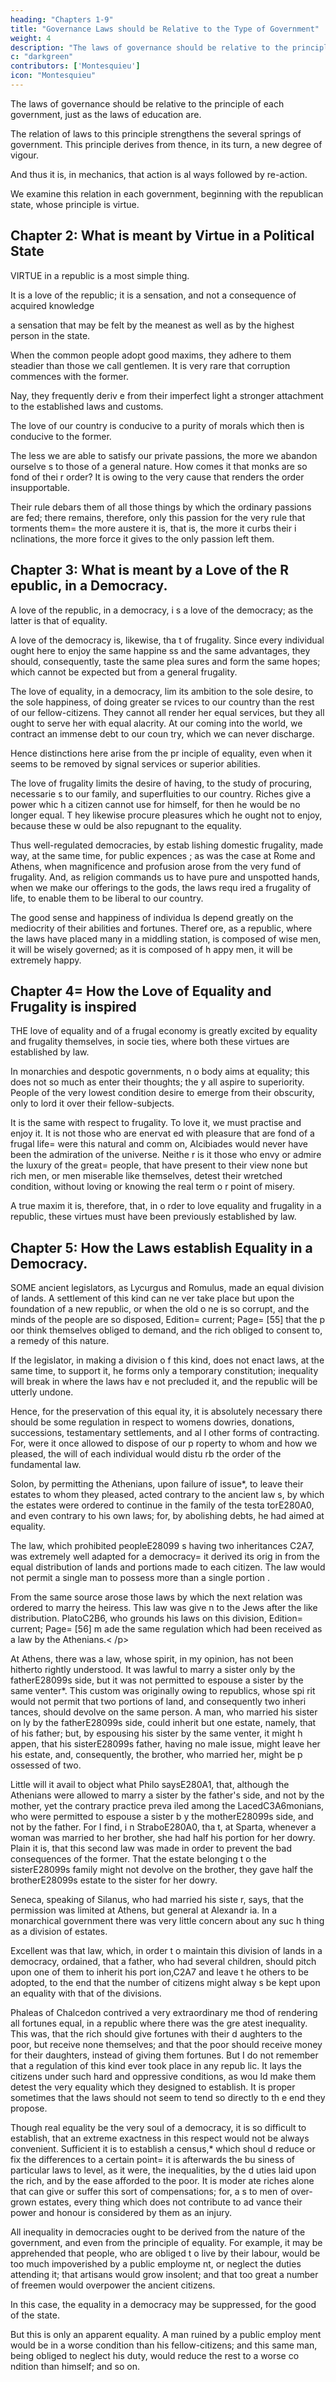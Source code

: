 ```yaml
---
heading: "Chapters 1-9"
title: "Governance Laws should be Relative to the Type of Government"
weight: 4
description: "The laws of governance should be relative to the principle of each government, just as the laws of education are"
c: "darkgreen"
contributors: ['Montesquieu']
icon: "Montesquieu"
---
```



The laws of governance should be relative to the principle of each government, just as the laws of education are. 

The relation of laws to this principle strengthens the several springs of government. This principle derives from thence, in its turn, a new degree of vigour.

And thus it is, in mechanics, that action is al ways followed by re-action.

We examine this relation in each government, beginning with the republican state, whose principle is  virtue.


## Chapter 2: What is meant by Virtue in a Political State

VIRTUE in a republic is a most simple thing.

It is a love of the republic; it is a sensation, and not a consequence  of acquired knowledge

 a sensation that may be felt by the meanest as well  as by the highest person in the state. 

When the common people adopt good maxims, they adhere to them steadier than those we call gentlemen. It is very rare that corruption commences with the former.

Nay, they frequently deriv e from their imperfect light a stronger attachment to the established laws  and customs.

The love of our country is conducive to a purity of morals which then is conducive to the former. 

The less we are able to satisfy our private passions, the more we abandon ourselve s to those of a general nature. How comes it that monks are so fond of thei r order? It is owing to the very cause that renders the order insupportable. 

Their rule debars them of all those things by which the ordinary passions are fed; there remains, therefore, only this passion for the very rule that torments them=  the more austere it is, that is, the more it curbs their i nclinations, the more force it gives to the only passion left them.


## Chapter 3: What is meant by a Love of the R epublic, in a Democracy.

A love of the republic, in a democracy, i s a love of the democracy; as the latter is that of equality.

A love of the democracy is, likewise, tha t of frugality. Since every individual ought here to enjoy the same happine ss and the same advantages, they should, consequently, taste the same plea sures and form the same hopes; which cannot be expected but from a general frugality.

The love of equality, in a democracy, lim its ambition to the sole desire, to the sole happiness, of doing greater se rvices to our country than the rest of our fellow-citizens. They cannot all render her equal services, but they all ought to serve her with equal alacrity. At our coming into the world, we contract an immense debt to our coun try, which we can never discharge.

Hence distinctions here arise from the pr inciple of equality, even when it seems to be removed by signal services or superior abilities.

The love of frugality limits the desire of having, to the study of procuring, necessarie s to our family, and superfluities to our country. Riches give a power whic h a citizen cannot use for himself, for then he would be no longer equal. T hey likewise procure pleasures which he ought not to enjoy, because these w ould be also repugnant to the equality.

Thus well-regulated democracies, by estab lishing domestic frugality, made way, at the same time, for public expences ; as was the case at Rome and Athens, when magnificence and profusion arose from the very fund of frugality. And, as religion commands us to have pure and unspotted hands, when we make our offerings to the gods, the laws requ ired a frugality of life, to enable them to be liberal to our country.

The good sense and happiness of individua ls depend greatly on the mediocrity of their abilities and fortunes. Theref ore, as a republic, where the laws have placed many in a middling station,  is composed of wise men, it will be wisely governed; as it is composed of h appy men, it will be extremely happy.



## Chapter 4=  How the Love of Equality and Frugality is inspired

THE love of equality and of a frugal economy is greatly excited by equality and frugality themselves, in socie ties, where both these virtues are established by law.

In monarchies and despotic governments, n o body aims at equality; this does not so much as enter their thoughts; the y all aspire to superiority. People of the very lowest condition desire to  emerge from their obscurity, only to lord it over their fellow-subjects.

It is the same with respect to frugality. To love it, we must practise and enjoy it. It is not those who are enervat ed with pleasure that are fond of a frugal life=  were this natural and comm on, Alcibiades would never have been the admiration of the universe. Neithe r is it those who envy or admire the luxury of the great=  people, that have present to their view none but rich men, or men miserable like themselves, detest their wretched condition, without loving or knowing the real term o r point of misery.

A true maxim it is, therefore, that, in o rder to love equality and frugality in a republic, these virtues must have  been previously established by law.



## Chapter 5: How the Laws establish Equality in a Democracy.

SOME ancient legislators, as Lycurgus and Romulus, made an equal division of lands. A settlement of this kind can ne ver take place but upon the foundation of a new republic, or when the old o ne is so corrupt, and the minds of the people are so disposed, Edition=  current; Page=  [55] that the p oor think themselves obliged to demand, and the rich obliged to consent to, a remedy of this nature.

If the legislator, in making a division o f this kind, does not enact laws, at the same time, to support it, he forms only a temporary constitution; inequality will break in where the laws hav e not precluded it, and the republic will be utterly undone.

Hence, for the preservation of this equal ity, it is absolutely necessary there should be some regulation in respect  to womens dowries, donations, successions, testamentary settlements, and al l other forms of contracting. For, were it once allowed to dispose of our p roperty to whom and how we pleased, the will of each individual would distu rb the order of the fundamental law.

Solon, by permitting the Athenians, upon  failure of issue*, to  leave their estates to whom they pleased, acted contrary to the ancient law s, by which the estates were ordered to continue in the family of the testa torE280A0, and even contrary to his own laws; for, by abolishing debts, he had aimed at equality.

The law, which prohibited peopleE28099 s having two inheritances C2A7, was extremely well adapted for a democracy=  it derived its orig in from the equal distribution of lands and portions made to each citizen.  The law would not permit a single man to possess more than a single portion .

From the same source arose those laws by  which the next relation was ordered to marry the heiress. This law was give n to the Jews after the like distribution. PlatoC2B6, who grounds his laws on this division, Edition=  current; Page=   [56] m ade the same regulation which had been received as a law by the Athenians.< /p>

At Athens, there was a law, whose spirit, in my opinion, has not been hitherto rightly understood. It was lawful to  marry a sister only by the fatherE28099s side, but it was not permitted  to espouse a sister by the same venter*. This custom was originally owing to republics, whose spi rit would not permit that two portions of land, and consequently two inheri tances, should devolve on the same person. A man, who married his sister on ly by the fatherE28099s side, could inherit but one estate, namely, that of his father; but, by espousing his sister by the same venter, it might h appen, that his sisterE28099s father, having no male issue, might leave  her his estate, and, consequently, the brother, who married her, might be p ossessed of two.

Little will it avail to object what Philo saysE280A1, that,  although the Athenians were allowed to marry a sister by the father's side, and not by the mother, yet the contrary practice preva iled among the LacedC3A6monians, who were permitted to espouse a sister b y the motherE28099s side, and not by the father. For I find, i n StraboE280A0, tha t, at Sparta, whenever a woman was married to her brother, she had half his portion for her dowry. Plain it is, that this second law was made in order to prevent the bad consequences of the former. That the estate belonging t o the sisterE28099s family might not devolve on the brother, they gave half the brotherE28099s estate to the sister for her dowry.

Seneca, speaking of Silanus, who had married his siste r, says, that the permission was limited at Athens, but general at Alexandr ia. In a monarchical government there was very little concern about any suc h thing as a division of estates.

Excellent was that law, which, in order t o maintain this division of lands in a democracy, ordained, that a father,  who had several children, should pitch upon one of them to inherit his port ion,C2A7 and leave t he others to be adopted, to the end that the number of citizens might alway s be kept upon an equality with that of the divisions.

Phaleas of Chalcedon contrived a very extraordinary me thod of rendering all fortunes equal, in a republic where there was the gre atest inequality. This was, that the rich should give fortunes with their d aughters to the poor, but receive none themselves; and that the poor should receive money for their daughters, instead of giving them fortunes. But I  do not remember that a regulation of this kind ever took place in any repub lic. It lays the citizens under such hard and oppressive conditions, as wou ld make them detest the very equality which they designed to establish. It  is proper sometimes that the laws should not seem to tend so directly to th e end they propose.

Though real equality be the very soul of  a democracy, it is so difficult to establish, that an extreme exactness in  this respect would not be always convenient. Sufficient it is to establish  a census,* which shoul d reduce or fix the differences to a certain point=  it is afterwards the bu siness of particular laws to level, as it were, the inequalities, by the d uties laid upon the rich, and by the ease afforded to the poor. It is moder ate riches alone that can give or suffer this sort of compensations; for, a s to men of over-grown estates, every thing which does not contribute to ad vance their power and honour is considered by them as an injury.

All inequality in democracies ought to be derived from the nature of the government, and even from the principle of  equality. For example, it may be apprehended that people, who are obliged t o live by their labour, would be too much impoverished by a public employme nt, or neglect the duties attending it; that artisans would grow insolent;  and that too great a number of freemen would overpower the ancient citizens.

In this case, the equality in a democracy may be suppressed, for the good of the state.

But this is only an apparent equality. A man ruined by a public employ ment would be in a worse condition than his fellow-citizens; and this same  man, being obliged to neglect his duty, would reduce the rest to a worse co ndition than himself; and so on.

